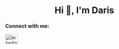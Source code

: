 <h1 align="center">Hi 👋, I'm Daris</h1>


<h3 align="left">Connect with me:</h3>
<p align="left">
<a href="https://linkedin.com/in/linkedin.com/in/daris-raymond-8019a324a" target="blank"><img align="center" src="https://raw.githubusercontent.com/rahuldkjain/github-profile-readme-generator/master/src/images/icons/Social/linked-in-alt.svg" alt="linkedin.com/in/daris-raymond-8019a324a" height="30" width="40" /></a>
</p>
